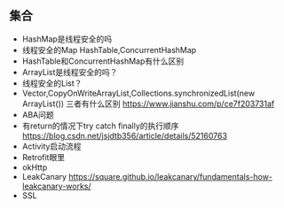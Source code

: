 ## 集合
* HashMap是线程安全的吗
* 线程安全的Map
    HashTable,ConcurrentHashMap
* HashTable和ConcurrentHashMap有什么区别
* ArrayList是线程安全的吗？
* 线程安全的List？
* Vector,CopyOnWriteArrayList,Collections.synchronizedList(new ArrayList()) 三者有什么区别
    https://www.jianshu.com/p/ce7f203731af
* ABA问题
* 有return的情况下try catch finally的执行顺序  https://blog.csdn.net/jsjdtb356/article/details/52160763
* Activity启动流程
* Retrofit眼里
* okHttp
* LeakCanary   https://square.github.io/leakcanary/fundamentals-how-leakcanary-works/
* SSL